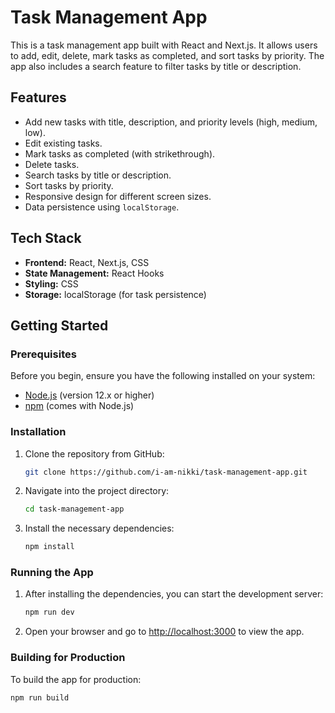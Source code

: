 # Task Management App

This is a task management app built with React and Next.js. It allows users to add, edit, delete, mark tasks as completed, and sort tasks by priority. The app also includes a search feature to filter tasks by title or description.

## Features

- Add new tasks with title, description, and priority levels (high, medium, low).
- Edit existing tasks.
- Mark tasks as completed (with strikethrough).
- Delete tasks.
- Search tasks by title or description.
- Sort tasks by priority.
- Responsive design for different screen sizes.
- Data persistence using `localStorage`.

## Tech Stack

- **Frontend:** React, Next.js, CSS
- **State Management:** React Hooks
- **Styling:** CSS
- **Storage:** localStorage (for task persistence)

## Getting Started

### Prerequisites

Before you begin, ensure you have the following installed on your system:

- [Node.js](https://nodejs.org/) (version 12.x or higher)
- [npm](https://www.npmjs.com/get-npm) (comes with Node.js)

### Installation

1. Clone the repository from GitHub:
    ```bash
    git clone https://github.com/i-am-nikki/task-management-app.git
    ```

2. Navigate into the project directory:
    ```bash
    cd task-management-app
    ```

3. Install the necessary dependencies:
    ```bash
    npm install
    ```

### Running the App

1. After installing the dependencies, you can start the development server:
    ```bash
    npm run dev
    ```

2. Open your browser and go to [http://localhost:3000](http://localhost:3000) to view the app.

### Building for Production

To build the app for production:

```bash
npm run build
